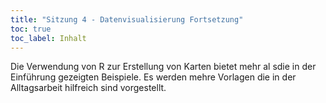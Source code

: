 ```yaml
---
title: "Sitzung 4 - Datenvisualisierung Fortsetzung"
toc: true
toc_label: Inhalt
---
```

Die Verwendung von R zur Erstellung von Karten bietet mehr al sdie in der Einführung gezeigten Beispiele. Es werden mehre Vorlagen die in der Alltagsarbeit hilfreich sind vorgestellt.
<!--more-->
